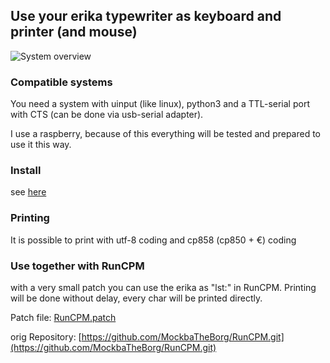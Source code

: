 ## Use your erika typewriter as keyboard and printer (and mouse)

![System overview](doc/erika_raspberry.jpg)

### Compatible systems

You need a system with uinput (like linux), python3 and a TTL-serial port with CTS (can be done via usb-serial adapter).

I use a raspberry, because of this everything will be tested and prepared to use it this way. 

### Install

see [here](doc/install.md)

### Printing

It is possible to print with utf-8 coding and cp858 (cp850 + €) coding

### Use together with RunCPM

with a very small patch you can use the erika as "lst:" in RunCPM. Printing will be done without delay, every char will be printed directly.

Patch file: [RunCPM.patch](doc/RunCPM.patch)

orig Repository: [https://github.com/MockbaTheBorg/RunCPM.git](https://github.com/MockbaTheBorg/RunCPM.git)



